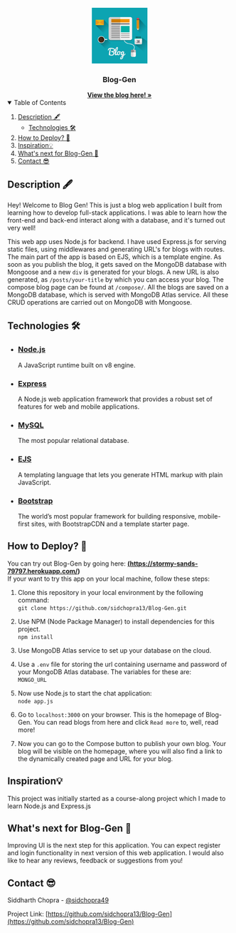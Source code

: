 <!-- PROJECT LOGO -->
<br />
<div align="center">
  <a href="[https://github.com/rzmk/simple-blog](https://github.com/sidchopra13/Blog-Gen)">
    <img src="public/img/logo.jpg" alt="Blog-Logo" width="125" height="125">
  </a>

  <h3 align="center">Blog-Gen</h3>
  <div align="center">
    <a href="https://stormy-sands-79797.herokuapp.com/"><strong>View the blog here! »</strong></a>
    <br />
  </div>
</div>

<!-- TABLE OF CONTENTS -->
<details open="open">
  <summary>Table of Contents</summary>
  <ol>
    <li>
      <a href=[Description](#description)>Description 🖋️</a>
      <ul>
        <li><a href="#-technologies">Technologies 🛠️</a></li>
      </ul>
    </li>
    <li><a href="#-how-to-deploy?">How to Deploy? 🚀</a></li>
    <li><a href="#inspiration">Inspiration💡</a></li>
    <li><a href="#what's-next-for-blog-gen">What's next for Blog-Gen 🙌</a></li>
    <li><a href="#contact">Contact 😎</a></li>
  </ol>
</details>

<!-- Description -->
## Description 🖋️

Hey! Welcome to Blog Gen! This is just a blog web application I built from learning how to develop full-stack applications. 
I was able to learn how the front-end and back-end interact along with a database, and it's turned out very well!

This web app uses Node.js for backend. I have used Express.js for serving static files, using middlewares and generating URL's for blogs with routes. The main part of the app is based on EJS, which is a template engine. As soon as you publish the blog, it gets saved on the MongoDB database with Mongoose and a new `div` is generated for your blogs. A new URL is also generated, as `/posts/your-title` by which you can access your blog. The compose blog page can be found at `/compose/`. All the blogs are saved on a MongoDB database, which is served with MongoDB Atlas service. All these CRUD operations are carried out on MongoDB with Mongoose.

<!-- Technologies -->

## Technologies 🛠️

- ### [Node.js](https://nodejs.org/en/)
  A  JavaScript runtime built on v8 engine.

- ### [Express](http://expressjs.com/pt-br/)
  A Node.js web application framework that provides a robust set of features for web and mobile applications.

- ### [MySQL](https://www.mysql.com/)
  The most popular relational database.
  
- ### [EJS](https://ejs.co/)
  A templating language that lets you generate HTML markup with plain JavaScript.
  
- ### [Bootstrap](https://getbootstrap.com/)
  The world’s most popular framework for building responsive, mobile-first sites, with BootstrapCDN and a template starter page.

<!-- How-to-Deploy? -->
## How to Deploy? 🚀

You can try out Blog-Gen by going here: **<a href = "(https://stormy-sands-79797.herokuapp.com/)" target = "_blank">(https://stormy-sands-79797.herokuapp.com/)</a>**<br>
If your want to try this app on your local machine, follow these steps: 
1. Clone this repository in your local environment by the following command:<br>
```git clone https://github.com/sidchopra13/Blog-Gen.git```

2. Use NPM (Node Package Manager) to install dependencies for this project. <br>
```npm install```

3. Use MongoDB Atlas service to set up your database on the cloud.

3. Use a `.env` file for storing the url containing username and password of your MongoDB Atlas database. The variables for these are: <br>
`MONGO_URL`

3. Now use Node.js to start the chat application: <br>
```node app.js```

4. Go to `localhost:3000` on your browser. This is the homepage of Blog-Gen. You can read blogs from here and click `Read more` to, well, read more!

5. Now you can go to the Compose button to publish your own blog. Your blog will be visible on the homepage, where you will also find a link to the dynamically created page and URL for your blog.

<!-- Inspiration -->
## Inspiration💡
This project was initially started as a course-along project which I made to learn Node.js and Express.js

<!-- What's next for Blog-Gen -->
## What's next for Blog-Gen 🙌
Improving UI is the next step for this application. You can expect register and login functionality in next version of this web application. I would also like to hear any reviews, feedback or suggestions from you!

<!-- CONTACT -->
## Contact 😎

Siddharth Chopra - [@sidchopra49](https://twitter.com/sidchopra49)

Project Link: [https://github.com/sidchopra13/Blog-Gen](https://github.com/sidchopra13/Blog-Gen)
